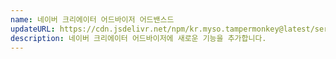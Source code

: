```yaml
---
name: 네이버 크리에이터 어드바이저 어드밴스드
updateURL: https://cdn.jsdelivr.net/npm/kr.myso.tampermonkey@latest/service/com.naver.creator-advisor.user.js
description: 네이버 크리에이터 어드바이저에 새로운 기능을 추가합니다.
---
```

